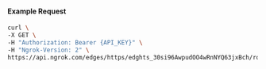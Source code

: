 <!-- Code generated for API Clients. DO NOT EDIT. -->

#### Example Request

```bash
curl \
-X GET \
-H "Authorization: Bearer {API_KEY}" \
-H "Ngrok-Version: 2" \
https://api.ngrok.com/edges/https/edghts_30si96AwpudOO4wRnNYQ63jxBch/routes/edghtsrt_30si95o6GxTFIVTjN7ahbxbziez/circuit_breaker
```
